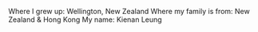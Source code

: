 Where I grew up: Wellington, New Zealand
Where my family is from: New Zealand & Hong Kong
My name: Kienan Leung